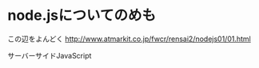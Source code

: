 # node.jsについてのめも

この辺をよんどく
http://www.atmarkit.co.jp/fwcr/rensai2/nodejs01/01.html

サーバーサイドJavaScript
